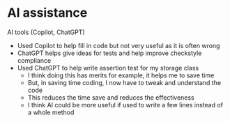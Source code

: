 # AI assistance
AI tools (Copilot, ChatGPT)
- Used Copilot to help fill in code but not very useful as it is often wrong
- ChatGPT helps give ideas for tests and help improve checkstyle compliance
- Used ChatGPT to help write assertion test for my storage class
  - I think doing this has merits for example, it helps me to save time
  - But, in saving time coding, I now have to tweak and understand the code
  - This reduces the time save and reduces the effectiveness
  - I think AI could be more useful if used to write a few lines instead of a whole method
  